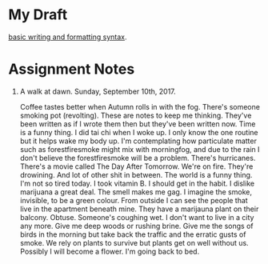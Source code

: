 # My Draft

[basic writing and formatting syntax](https://help.github.com/articles/basic-writing-and-formatting-syntax/).

# Assignment Notes

1. A walk at dawn.
    Sunday, September 10th, 2017.
    
    Coffee tastes better when Autumn rolls in with the fog. There's someone smoking pot (revolting). These are notes to keep me thinking. They've been written as if I wrote them then but they've been written now. Time is a funny thing. I did tai chi when I woke up. I only know the one routine but it helps wake my body up. I'm contemplating how particulate matter such as forestfiresmoke might mix with morningfog, and due to the rain I don't believe the forestfiresmoke will be a problem. There's hurricanes. There's a movie called The Day After Tomorrow. We're on fire. They're drowining. And lot of other shit in between. The world is a funny thing. I'm not so tired today. I took vitamin B. I should get in the habit. I dislike marijuana a great deal. The smell makes me gag. I imagine the smoke, invisible, to be a green colour. From outside I can see the people that live in the apartment beneath mine. They have a marijauna plant on their balcony. Obtuse. Someone's coughing wet. I don't want to live in a city any more. Give me deep woods or rushing brine. Give me the songs of birds in the morning but take back the traffic and the erratic gusts of smoke. We rely on plants to survive but plants get on well without us. Possibly I will become a flower. I'm going back to bed. 
    

